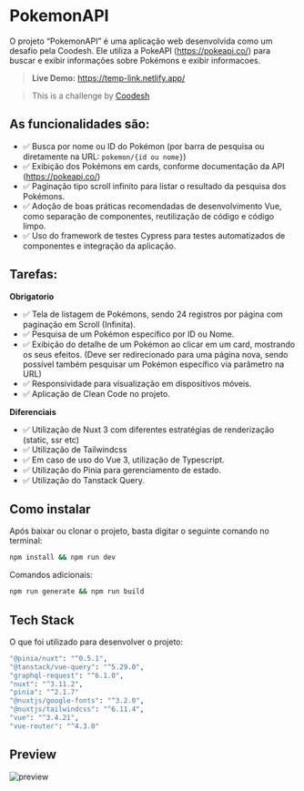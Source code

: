 # PokemonAPI

O projeto “PokemonAPI” é uma aplicação web desenvolvida como um desafio pela Coodesh. Ele utiliza a PokeAPI (https://pokeapi.co/) para buscar e exibir informações sobre Pokémons e exibir informacoes.

> **Live Demo:** https://temp-link.netlify.app/

> This is a challenge by [Coodesh](https://coodesh.com/)

## As funcionalidades são:

- :white_check_mark: Busca por nome ou ID do Pokémon (por barra de pesquisa ou diretamente na URL: `pokemon/{id ou nome}`)
- :white_check_mark: Exibição dos Pokémons em cards, conforme documentação da API (https://pokeapi.co/)
- :white_check_mark: Paginação tipo scroll infinito para listar o resultado da pesquisa dos Pokémons.
- :white_check_mark: Adoção de boas práticas recomendadas de desenvolvimento Vue, como separação de componentes, reutilização de código e código limpo.
- :white_check_mark: Uso do framework de testes Cypress para testes automatizados de componentes e integração da aplicação.

## Tarefas:

**Obrigatorio**

- :white_check_mark: Tela de listagem de Pokémons, sendo 24 registros por página com paginação em Scroll (Infinita).
- :white_check_mark: Pesquisa de um Pokémon específico por ID ou Nome.
- :white_check_mark: Exibição do detalhe de um Pokémon ao clicar em um card, mostrando os seus efeitos. (Deve ser redirecionado para uma página nova, sendo possível também pesquisar um Pokémon específico via parâmetro na URL)
- :white_check_mark: Responsividade para visualização em dispositivos móveis.
- :white_check_mark: Aplicação de Clean Code no projeto.

**Diferenciais**

- :white_check_mark: Utilização de Nuxt 3 com diferentes estratégias de renderização (static, ssr etc)
- :white_check_mark: Utilização de Tailwindcss
- :white_check_mark: Em caso de uso do Vue 3, utilização de Typescript.
- :white_check_mark: Utilização do Pinia para gerenciamento de estado.
- :white_check_mark: Utilização do Tanstack Query.

## Como instalar

Após baixar ou clonar o projeto, basta digitar o seguinte comando no terminal:

```sh
npm install && npm run dev
```

Comandos adicionais:

```sh
npm run generate && npm run build
```

## Tech Stack

O que foi utilizado para desenvolver o projeto:

```sh
"@pinia/nuxt": "^0.5.1",
"@tanstack/vue-query": "^5.29.0",
"graphql-request": "^6.1.0",
"nuxt": "^3.11.2",
"pinia": "^2.1.7"
"@nuxtjs/google-fonts": "^3.2.0",
"@nuxtjs/tailwindcss": "^6.11.4",
"vue": "^3.4.21",
"vue-router": "^4.3.0"
```

## Preview

![preview](https://github.com/franz-weberp/coodesh-pokemon/blob/main/public/desktop.png)
